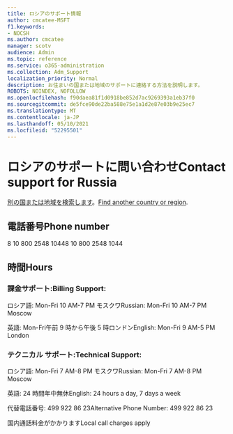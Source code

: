 ```yaml
---
title: ロシアのサポート情報
author: cmcatee-MSFT
f1.keywords:
- NOCSH
ms.author: cmcatee
manager: scotv
audience: Admin
ms.topic: reference
ms.service: o365-administration
ms.collection: Adm_Support
localization_priority: Normal
description: お住まいの国または地域のサポートに連絡する方法を説明します。
ROBOTS: NOINDEX, NOFOLLOW
ms.openlocfilehash: f90daea81f1d0918be852d7ac9269393a1eb37f0
ms.sourcegitcommit: de5fce90de22ba588e75e1a1d2e87e03b9e25ec7
ms.translationtype: MT
ms.contentlocale: ja-JP
ms.lasthandoff: 05/10/2021
ms.locfileid: "52295501"
---
```

# <a name="contact-support-for-russia"></a><span data-ttu-id="87580-103">ロシアのサポートに問い合わせ</span><span class="sxs-lookup"><span data-stu-id="87580-103">Contact support for Russia</span></span>

<span data-ttu-id="87580-104">[別の国または地域を検索します](../../business-video/get-help-support.md)。</span><span class="sxs-lookup"><span data-stu-id="87580-104">[Find another country or region](../../business-video/get-help-support.md).</span></span>

## <a name="phone-number"></a><span data-ttu-id="87580-105">電話番号</span><span class="sxs-lookup"><span data-stu-id="87580-105">Phone number</span></span>
<span data-ttu-id="87580-106">8 10 800 2548 1044</span><span class="sxs-lookup"><span data-stu-id="87580-106">8 10 800 2548 1044</span></span>

## <a name="hours"></a><span data-ttu-id="87580-107">時間</span><span class="sxs-lookup"><span data-stu-id="87580-107">Hours</span></span>
### <a name="billing-support"></a><span data-ttu-id="87580-108">課金サポート:</span><span class="sxs-lookup"><span data-stu-id="87580-108">Billing Support:</span></span>

<span data-ttu-id="87580-109">ロシア語: Mon-Fri 10 AM-7 PM モスクワ</span><span class="sxs-lookup"><span data-stu-id="87580-109">Russian: Mon-Fri 10 AM-7 PM Moscow</span></span>

<span data-ttu-id="87580-110">英語: Mon-Fri午前 9 時から午後 5 時ロンドン</span><span class="sxs-lookup"><span data-stu-id="87580-110">English: Mon-Fri 9 AM-5 PM London</span></span>

### <a name="technical-support"></a><span data-ttu-id="87580-111">テクニカル サポート:</span><span class="sxs-lookup"><span data-stu-id="87580-111">Technical Support:</span></span>

<span data-ttu-id="87580-112">ロシア語: Mon-Fri 7 AM-8 PM モスクワ</span><span class="sxs-lookup"><span data-stu-id="87580-112">Russian: Mon-Fri 7 AM-8 PM Moscow</span></span>

<span data-ttu-id="87580-113">英語: 24 時間年中無休</span><span class="sxs-lookup"><span data-stu-id="87580-113">English: 24 hours a day, 7 days a week</span></span>

<span data-ttu-id="87580-114">代替電話番号: 499 922 86 23</span><span class="sxs-lookup"><span data-stu-id="87580-114">Alternative Phone Number: 499 922 86 23</span></span>

<span data-ttu-id="87580-115">国内通話料金がかかります</span><span class="sxs-lookup"><span data-stu-id="87580-115">Local call charges apply</span></span>
